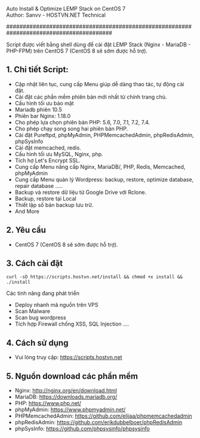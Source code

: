 Auto Install & Optimize LEMP Stack on CentOS 7                                
Author: Sanvv - HOSTVN.NET Technical

########################################################################################

Script được viết bằng shell dùng để cài đặt LEMP Stack (Nginx - MariaDB - PHP-FPM) trên CentOS 7 (CentOS 8 sẽ sớm được hỗ trợ).

## 1. Chi tiết Script:

- Cập nhật liên tục, cung cấp Menu giúp dễ dàng thao tác, tự động cài đặt.
- Cài đặt các phần mềm phiên bản mới nhất từ chính trang chủ.
- Cấu hình tối ưu bảo mật
- Mariadb phiên 10.5
- Phiên bar Nginx: 1.18.0
- Cho phép lựa chọn phiên bản PHP: 5.6, 7.0, 7.1, 7.2, 7.4.
- Cho phép chạy song song hai phiên bản PHP.
- Cài đặt Pureftpd, phpMyAdmin, PHPMemcachedAdmin, phpRedisAdmin, phpSysInfo
- Cài đặt memcached, redis.
- Cấu hình tối ưu MySQL, Nginx, php.
- Tích hợ Let's Encrypt SSL.
- Cung cấp Menu nâng cấp Nginx, MariaDB/, PHP, Redis, Memcached, phpMyAdmin
- Cung cấp Menu quản lý Wordpress: backup, restore, optimize database, repair database .....
- Backup và restore dữ liệu từ Google Drive với Rclone.
- Backup, restore tại Local
- Thiết lập số bản backup lưu trữ.
- And More

## 2. Yêu cầu

- CentOS 7 (CentOS 8 sẽ sớm được hỗ trợ).

## 3. Cách cài đặt

`curl -sO https://scripts.hostvn.net/install && chmod +x install && ./install`

Các tính năng đang phát triển

- Deploy nhanh mã nguồn trên VPS
- Scan Malware
- Scan bug wordpress
- Tích hợp Firewall chống XSS, SQL Injection ....

## 4. Cách sử dụng

- Vui lòng truy cập: https://scripts.hostvn.net

## 5. Nguồn download các phần mềm

- Nginx: http://nginx.org/en/download.html
- MariaDB: https://downloads.mariadb.org/
- PHP: https://www.php.net/
- phpMyAdmin: https://www.phpmyadmin.net/
- PHPMemcachedAdmin: https://github.com/elijaa/phpmemcachedadmin
- phpRedisAdmin: https://github.com/erikdubbelboer/phpRedisAdmin
- phpSysInfo: https://github.com/phpsysinfo/phpsysinfo
